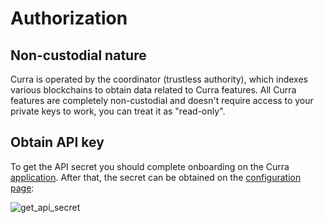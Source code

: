 # Authorization

## Non-custodial nature

Curra is operated by the coordinator (trustless authority), which indexes various blockchains to obtain data related to Curra features. All Curra features are completely non-custodial and doesn't require access to your private keys to work, you can treat it as "read-only".

## Obtain API key

To get the API secret you should complete onboarding on the Curra <a href="https://app.curra.io" target="_blank">application</a>.
After that, the secret can be obtained on the <a href="https://app.curra.io/configuration" target="_blank">configuration page</a>:


![get_api_secret](/images/api_key.png)

